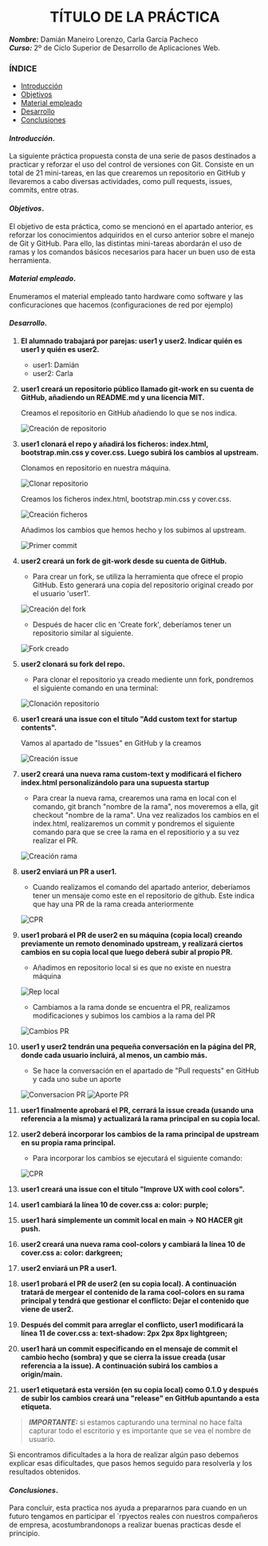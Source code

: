 <center>

# TÍTULO DE LA PRÁCTICA

</center>

**_Nombre:_** Damián Maneiro Lorenzo, Carla García Pacheco  
**_Curso:_** 2º de Ciclo Superior de Desarrollo de Aplicaciones Web.

### ÍNDICE

- [Introducción](#id1)
- [Objetivos](#id2)
- [Material empleado](#id3)
- [Desarrollo](#id4)
- [Conclusiones](#id5)

#### **_Introducción_**. <a name="id1"></a>

La siguiente práctica propuesta consta de una serie de pasos destinados a practicar y reforzar el uso del control de versiones con Git. Consiste en un total de 21 mini-tareas, en las que crearemos un repositorio en GitHub y llevaremos a cabo diversas actividades, como pull requests, issues, commits, entre otras.

#### **_Objetivos_**. <a name="id2"></a>

El objetivo de esta práctica, como se mencionó en el apartado anterior, es reforzar los conocimientos adquiridos en el curso anterior sobre el manejo de Git y GitHub. Para ello, las distintas mini-tareas abordarán el uso de ramas y los comandos básicos necesarios para hacer un buen uso de esta herramienta.

#### **_Material empleado_**. <a name="id3"></a>

Enumeramos el material empleado tanto hardware como software y las conficuraciones que hacemos (configuraciones de red por ejemplo)

#### **_Desarrollo_**. <a name="id4"></a>

1. **El alumnado trabajará por parejas: user1 y user2. Indicar quién es user1 y quién es user2.**

   - user1: Damián
   - user2: Carla

1. **user1 creará un repositorio público llamado git-work en su cuenta de GitHub, añadiendo un README.md y una licencia MIT.**

   Creamos el repositorio en GitHub añadiendo lo que se nos indica.

   ![Creación de repositorio](user1_images/images/user1_image1.jpg)

1. **user1 clonará el repo y añadirá los ficheros: index.html, bootstrap.min.css y cover.css. Luego subirá los cambios al upstream.**

   Clonamos en repositorio en nuestra máquina.

   ![Clonar repositorio](user1_images/images/user1_image2.jpg)

   Creamos los ficheros index.html, bootstrap.min.css y cover.css.

   ![Creación ficheros](user1_images/images/user1_image3.jpg)

   Añadimos los cambios que hemos hecho y los subimos al upstream.

   ![Primer commit](user1_images/images/user1_image4.jpg)

1. **user2 creará un fork de git-work desde su cuenta de GitHub.**

   - Para crear un fork, se utiliza la herramienta que ofrece el propio GitHub. Esto generará una copia del repositorio original creado por el usuario 'user1'.

   ![Creación del fork](/imagenes%20usuario%202/imagen_2025-09-20_142931700.png)

   - Después de hacer clic en 'Create fork', deberíamos tener un repositorio similar al siguiente.

   ![Fork creado](/imagenes%20usuario%202/imagen_2025-09-20_143051867.png)

1. **user2 clonará su fork del repo.**

   - Para clonar el repositorio ya creado mediente unn fork, pondremos el siguiente comando en una terminal:

   ![Clonación repositorio](/imagenes%20usuario%202/imagen_2025-09-20_144555887.png)

1. **user1 creará una issue con el título "Add custom text for startup contents".**

   Vamos al apartado de "Issues" en GitHub y la creamos

   ![Creación issue](user1_images/images/user1_image5.jpg)

1. **user2 creará una nueva rama custom-text y modificará el fichero index.html personalizándolo para una supuesta startup**

   - Para crear la nueva rama, crearemos una rama en local con el comando, git branch "nombre de la rama", nos moveremos a ella, git checkout "nombre de la rama". Una vez realizados los cambios en el index.html, realizaremos un commit y pondremos el siguiente comando para que se cree la rama en el repositiorio y a su vez realizar el PR.

   ![Creación rama](/imagenes%20usuario%202/imagen_2025-09-20_145658116.png)

1. **user2 enviará un PR a user1.**

   - Cuando realizamos el comando del apartado anterior, deberíamos tener un mensaje como este en el repositorio de github. Este indica que hay una PR de la rama creada anteriormente

   ![CPR](/imagenes%20usuario%202/imagen_2025-09-20_145932398.png)

1. **user1 probará el PR de user2 en su máquina (copia local) creando previamente un remoto denominado upstream, y realizará ciertos cambios en su copia local que luego deberá subir al propio PR.**

   - Añadimos en repositorio local si es que no existe en nuestra máquina

   ![Rep local](user1_images/images/user1_image6.jpg)

   - Cambiamos a la rama donde se encuentra el PR, realizamos modificaciones y subimos los cambios a la rama del PR

   ![Cambios PR](user1_images/images/user1_image7.jpg)

1. **user1 y user2 tendrán una pequeña conversación en la página del PR, donde cada usuario incluirá, al menos, un cambio más.**

   - Se hace la conversación en el apartado de "Pull requests" en GitHub y cada uno sube un aporte

   ![Conversacion PR](user1_images/images/user1_image9.jpg)
   ![Aporte PR](user1_images/images/user1_image8.jpg)

1. **user1 finalmente aprobará el PR, cerrará la issue creada (usando una referencia a la misma) y actualizará la rama principal en su copia local.**
1. **user2 deberá incorporar los cambios de la rama principal de upstream en su propia rama principal.**

    + Para incorporar los cambios se ejecutará el siguiente comando: 

    ![CPR](/imagenes%20usuario%202/imagen_2025-09-22_101907907.png)

1. **user1 creará una issue con el título "Improve UX with cool colors".**
1. **user1 cambiará la línea 10 de cover.css a: color: purple;**
1. **user1 hará simplemente un commit local en main → NO HACER git push.**
1. **user2 creará una nueva rama cool-colors y cambiará la línea 10 de cover.css a: color: darkgreen;**
1. **user2 enviará un PR a user1.**
1. **user1 probará el PR de user2 (en su copia local). A continuación tratará de mergear el contenido de la rama cool-colors en su rama principal y tendrá que gestionar el conflicto: Dejar el contenido que viene de user2.**
1. **Después del commit para arreglar el conflicto, user1 modificará la línea 11 de cover.css a: text-shadow: 2px 2px 8px lightgreen;**
1. **user1 hará un commit especificando en el mensaje de commit el cambio hecho (sombra) y que se cierra la issue creada (usar referencia a la issue). A continuación subirá los cambios a origin/main.**
1. **user1 etiquetará esta versión (en su copia local) como 0.1.0 y después de subir los cambios creará una "release" en GitHub apuntando a esta etiqueta.**

> **_IMPORTANTE:_** si estamos capturando una terminal no hace falta capturar todo el escritorio y es importante que se vea el nombre de usuario.

Si encontramos dificultades a la hora de realizar algún paso debemos explicar esas dificultades, que pasos hemos seguido para resolverla y los resultados obtenidos.

#### **_Conclusiones_**. <a name="id5"></a>

Para concluir, esta practica nos ayuda a prepararnos para cuando en un futuro tengamos en participar el `rpyectos reales con nuestros compañeros de empresa, acostumbrandonops a realizar buenas practicas desde el principio. 